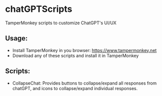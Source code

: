 # chatGPTScripts
TamperMonkey scripts to customize ChatGPT's UI/UX

## Usage:

- Install TamperMonkey in you browser: https://www.tampermonkey.net
- Download any of these scripts and install it in TamperMonkey

## Scripts:
- CollapseChat: Provides buttons to collapse/expand all responses from chatGPT, and icons to collapse/expand individual responses.


